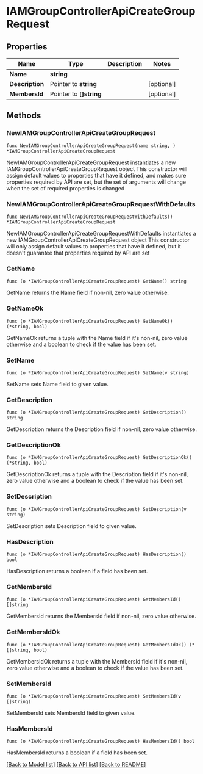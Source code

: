 # IAMGroupControllerApiCreateGroupRequest

## Properties

Name | Type | Description | Notes
------------ | ------------- | ------------- | -------------
**Name** | **string** |  | 
**Description** | Pointer to **string** |  | [optional] 
**MembersId** | Pointer to **[]string** |  | [optional] 

## Methods

### NewIAMGroupControllerApiCreateGroupRequest

`func NewIAMGroupControllerApiCreateGroupRequest(name string, ) *IAMGroupControllerApiCreateGroupRequest`

NewIAMGroupControllerApiCreateGroupRequest instantiates a new IAMGroupControllerApiCreateGroupRequest object
This constructor will assign default values to properties that have it defined,
and makes sure properties required by API are set, but the set of arguments
will change when the set of required properties is changed

### NewIAMGroupControllerApiCreateGroupRequestWithDefaults

`func NewIAMGroupControllerApiCreateGroupRequestWithDefaults() *IAMGroupControllerApiCreateGroupRequest`

NewIAMGroupControllerApiCreateGroupRequestWithDefaults instantiates a new IAMGroupControllerApiCreateGroupRequest object
This constructor will only assign default values to properties that have it defined,
but it doesn't guarantee that properties required by API are set

### GetName

`func (o *IAMGroupControllerApiCreateGroupRequest) GetName() string`

GetName returns the Name field if non-nil, zero value otherwise.

### GetNameOk

`func (o *IAMGroupControllerApiCreateGroupRequest) GetNameOk() (*string, bool)`

GetNameOk returns a tuple with the Name field if it's non-nil, zero value otherwise
and a boolean to check if the value has been set.

### SetName

`func (o *IAMGroupControllerApiCreateGroupRequest) SetName(v string)`

SetName sets Name field to given value.


### GetDescription

`func (o *IAMGroupControllerApiCreateGroupRequest) GetDescription() string`

GetDescription returns the Description field if non-nil, zero value otherwise.

### GetDescriptionOk

`func (o *IAMGroupControllerApiCreateGroupRequest) GetDescriptionOk() (*string, bool)`

GetDescriptionOk returns a tuple with the Description field if it's non-nil, zero value otherwise
and a boolean to check if the value has been set.

### SetDescription

`func (o *IAMGroupControllerApiCreateGroupRequest) SetDescription(v string)`

SetDescription sets Description field to given value.

### HasDescription

`func (o *IAMGroupControllerApiCreateGroupRequest) HasDescription() bool`

HasDescription returns a boolean if a field has been set.

### GetMembersId

`func (o *IAMGroupControllerApiCreateGroupRequest) GetMembersId() []string`

GetMembersId returns the MembersId field if non-nil, zero value otherwise.

### GetMembersIdOk

`func (o *IAMGroupControllerApiCreateGroupRequest) GetMembersIdOk() (*[]string, bool)`

GetMembersIdOk returns a tuple with the MembersId field if it's non-nil, zero value otherwise
and a boolean to check if the value has been set.

### SetMembersId

`func (o *IAMGroupControllerApiCreateGroupRequest) SetMembersId(v []string)`

SetMembersId sets MembersId field to given value.

### HasMembersId

`func (o *IAMGroupControllerApiCreateGroupRequest) HasMembersId() bool`

HasMembersId returns a boolean if a field has been set.


[[Back to Model list]](../README.md#documentation-for-models) [[Back to API list]](../README.md#documentation-for-api-endpoints) [[Back to README]](../README.md)


